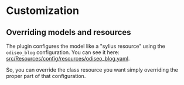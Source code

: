 # Customization

## Overriding models and resources

The plugin configures the model like a "sylius resource" using the `odiseo_blog` configuration.
You can see it here: [src/Resources/config/resources/odiseo_blog.yaml](https://github.com/odiseoteam/SyliusBlogPlugin/blob/master/src/Resources/config/resources/odiseo_blog.yaml).

So, you can override the class resource you want simply overriding the proper part of that configuration.

